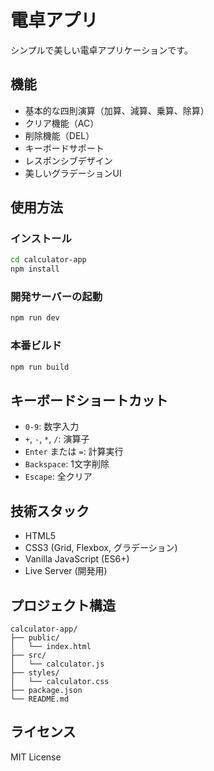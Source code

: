 # 電卓アプリ

シンプルで美しい電卓アプリケーションです。

## 機能

- 基本的な四則演算（加算、減算、乗算、除算）
- クリア機能（AC）
- 削除機能（DEL）
- キーボードサポート
- レスポンシブデザイン
- 美しいグラデーションUI

## 使用方法

### インストール
```bash
cd calculator-app
npm install
```

### 開発サーバーの起動
```bash
npm run dev
```

### 本番ビルド
```bash
npm run build
```

## キーボードショートカット

- `0-9`: 数字入力
- `+`, `-`, `*`, `/`: 演算子
- `Enter` または `=`: 計算実行
- `Backspace`: 1文字削除
- `Escape`: 全クリア

## 技術スタック

- HTML5
- CSS3 (Grid, Flexbox, グラデーション)
- Vanilla JavaScript (ES6+)
- Live Server (開発用)

## プロジェクト構造

```
calculator-app/
├── public/
│   └── index.html
├── src/
│   └── calculator.js
├── styles/
│   └── calculator.css
├── package.json
└── README.md
```

## ライセンス

MIT License 